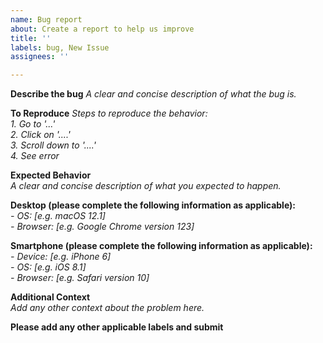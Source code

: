 ```yaml
---
name: Bug report
about: Create a report to help us improve
title: ''
labels: bug, New Issue
assignees: ''

---
```


**Describe the bug**
*A clear and concise description of what the bug is.*

**To Reproduce**
*Steps to reproduce the behavior:*  
*1. Go to '...'*  
*2. Click on '....'*  
*3. Scroll down to '....'*  
*4. See error*  

**Expected Behavior**  
*A clear and concise description of what you expected to happen.*

**Desktop (please complete the following information as applicable):**  
 *- OS: [e.g. macOS 12.1]*  
 *- Browser: [e.g. Google Chrome version 123]*  

**Smartphone (please complete the following information as applicable):**  
 *- Device: [e.g. iPhone 6]*  
 *- OS: [e.g. iOS 8.1]*  
 *- Browser: [e.g. Safari version 10]*  

**Additional Context**  
*Add any other context about the problem here.*  

**Please add any other applicable labels and submit**
